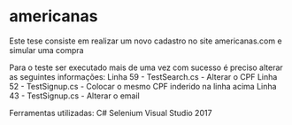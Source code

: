 # americanas
Este tese consiste em realizar um novo cadastro no site americanas.com e simular uma compra

Para o teste ser executado mais de uma vez com sucesso é preciso alterar as seguintes informações:
Linha 59 - TestSearch.cs - Alterar o CPF
Linha 52 - TestSignup.cs - Colocar o mesmo CPF inderido na linha acima
Linha 43 - TestSignup.cs - Alterar o email

Ferramentas utilizadas:
C#
Selenium
Visual Studio 2017